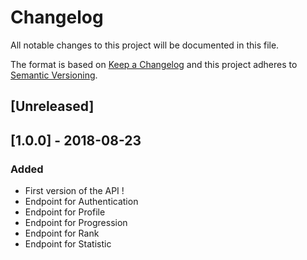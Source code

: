 # Changelog
All notable changes to this project will be documented in this file.

The format is based on [Keep a Changelog](http://keepachangelog.com/en/1.0.0/)
and this project adheres to [Semantic Versioning](http://semver.org/spec/v2.0.0.html).

## [Unreleased]

## [1.0.0] - 2018-08-23
### Added
- First version of the API !
- Endpoint for Authentication
- Endpoint for Profile
- Endpoint for Progression
- Endpoint for Rank
- Endpoint for Statistic
